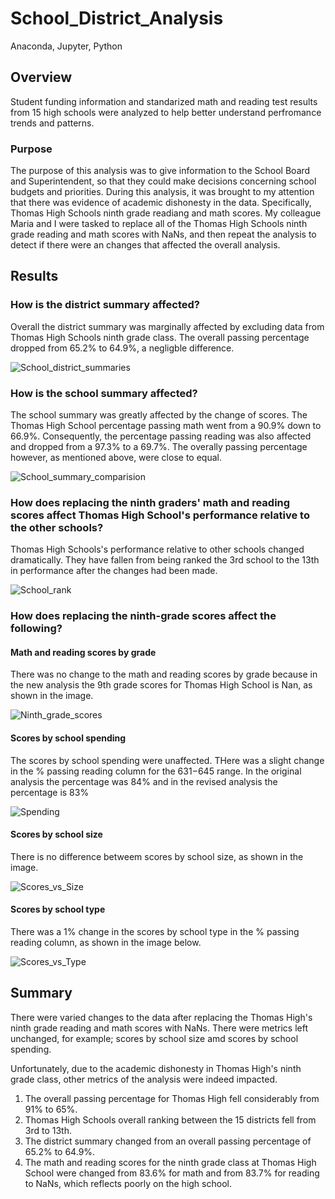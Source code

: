 # School_District_Analysis
Anaconda, Jupyter, Python

## Overview 

Student funding information and standarized math and reading test results from 15 high schools were analyzed to help better understand perfromance trends and patterns.

### Purpose

The purpose of this analysis was to give information to the School Board and Superintendent, so that they could make decisions concerning school budgets and priorities. During this analysis, it was brought to my attention that there was evidence of academic dishonesty in the data. Specifically, Thomas High Schools ninth grade readiang and math scores. My colleague Maria and I were tasked to replace all of the Thomas High Schools ninth grade reading and math scores with NaNs, and then repeat the analysis to detect if there were an changes that affected the overall analysis.

## Results

### How is the district summary affected?

Overall the district summary was marginally affected by excluding data from Thomas High Schools ninth grade class. The overall passing percentage dropped from 65.2% to 64.9%, a negligble difference.

![School_district_summaries](https://user-images.githubusercontent.com/101427781/177053938-42794bea-4ea1-4674-aa1e-b7cab40150c1.png)

### How is the school summary affected?

The school summary was greatly affected by the change of scores. The Thomas High School percentage passing math went from a 90.9% down to 66.9%. Consequently, the percentage passing reading was also affected and dropped from a 97.3% to a 69.7%. The overally passing percentage however, as mentioned above, were close to equal.

![School_summary_comparision](https://user-images.githubusercontent.com/101427781/177053923-b9300fd6-b008-4fbc-b97f-ea79ba3cf4a4.png)

### How does replacing the ninth graders' math and reading scores affect Thomas High School's performance relative to the other schools?

Thomas High Schools's performance relative to other schools changed dramatically. They have fallen from being ranked the 3rd school to the 13th in performance after the changes had been made.

![School_rank](https://user-images.githubusercontent.com/101427781/177054423-19f479bc-7a4e-4b66-9449-e5a59dec68dd.png)

### How does replacing the ninth-grade scores affect the following?

  #### Math and reading scores by grade
  
  There was no change to the math and reading scores by grade because in the new analysis the 9th grade scores for Thomas High School is Nan, as shown in the image.
  
  ![Ninth_grade_scores](https://user-images.githubusercontent.com/101427781/177054603-d65f16ff-7558-4c30-8a92-aacd8f1c6e34.png)

  #### Scores by school spending
  
  The scores by school spending were unaffected. THere was a slight change in the % passing reading column for the $631-$645 range. In the original analysis the       percentage was 84% and in the revised analysis the percentage is 83%
 
 ![Spending](https://user-images.githubusercontent.com/101427781/177054837-e539698d-bac7-4061-bc6f-f978d3119199.png)

  #### Scores by school size
  
  There is no difference betweem scores by school size, as shown in the image.
  
  ![Scores_vs_Size](https://user-images.githubusercontent.com/101427781/177055053-70f38db3-a411-4229-b47e-81abe7acddae.png)

  #### Scores by school type
  
  There was a 1% change in the scores by school type in the % passing reading column, as shown in the image below.
  
  ![Scores_vs_Type](https://user-images.githubusercontent.com/101427781/177055125-b634eaf5-6c31-481a-9052-8fb87c5b8893.png)

## Summary

There were varied changes to the data after replacing the Thomas High's ninth grade reading and math scores with NaNs. There were metrics left unchanged, for example; scores by school size amd scores by school spending.

Unfortunately, due to the academic dishonesty in Thomas High's ninth grade class, other metrics of the analysis were indeed impacted.
  1. The overall passing percentage for Thomas High fell considerably from 91% to 65%.
  2. Thomas High Schools overall ranking between the 15 districts fell from 3rd to 13th.
  3. The district summary changed from an overall passing percentage of 65.2% to 64.9%.
  4. The math and reading scores for the ninth grade class at Thomas High School were changed from 83.6% for math and from 83.7% for reading to NaNs, which reflects        poorly on the high school.
